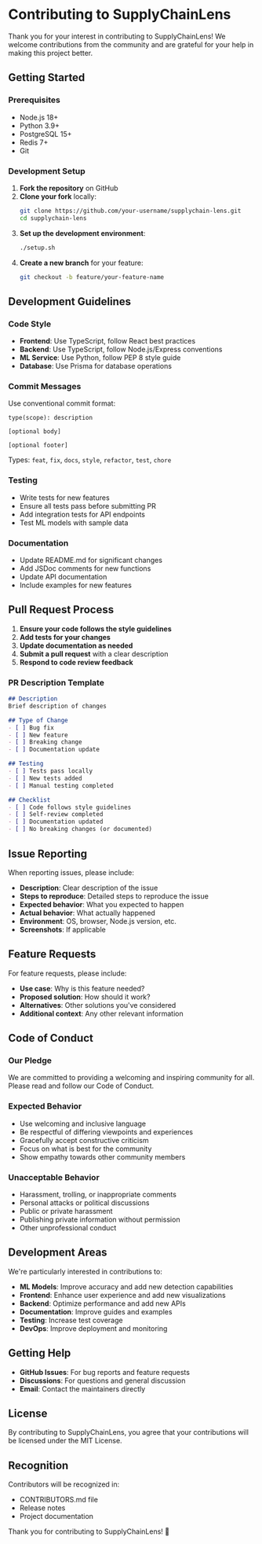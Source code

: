 # Contributing to SupplyChainLens

Thank you for your interest in contributing to SupplyChainLens! We welcome contributions from the community and are grateful for your help in making this project better.

## Getting Started

### Prerequisites

- Node.js 18+
- Python 3.9+
- PostgreSQL 15+
- Redis 7+
- Git

### Development Setup

1. **Fork the repository** on GitHub
2. **Clone your fork** locally:
   ```bash
   git clone https://github.com/your-username/supplychain-lens.git
   cd supplychain-lens
   ```
3. **Set up the development environment**:
   ```bash
   ./setup.sh
   ```
4. **Create a new branch** for your feature:
   ```bash
   git checkout -b feature/your-feature-name
   ```

## Development Guidelines

### Code Style

- **Frontend**: Use TypeScript, follow React best practices
- **Backend**: Use TypeScript, follow Node.js/Express conventions
- **ML Service**: Use Python, follow PEP 8 style guide
- **Database**: Use Prisma for database operations

### Commit Messages

Use conventional commit format:
```
type(scope): description

[optional body]

[optional footer]
```

Types: `feat`, `fix`, `docs`, `style`, `refactor`, `test`, `chore`

### Testing

- Write tests for new features
- Ensure all tests pass before submitting PR
- Add integration tests for API endpoints
- Test ML models with sample data

### Documentation

- Update README.md for significant changes
- Add JSDoc comments for new functions
- Update API documentation
- Include examples for new features

## Pull Request Process

1. **Ensure your code follows the style guidelines**
2. **Add tests for your changes**
3. **Update documentation as needed**
4. **Submit a pull request** with a clear description
5. **Respond to code review feedback**

### PR Description Template

```markdown
## Description
Brief description of changes

## Type of Change
- [ ] Bug fix
- [ ] New feature
- [ ] Breaking change
- [ ] Documentation update

## Testing
- [ ] Tests pass locally
- [ ] New tests added
- [ ] Manual testing completed

## Checklist
- [ ] Code follows style guidelines
- [ ] Self-review completed
- [ ] Documentation updated
- [ ] No breaking changes (or documented)
```

## Issue Reporting

When reporting issues, please include:

- **Description**: Clear description of the issue
- **Steps to reproduce**: Detailed steps to reproduce the issue
- **Expected behavior**: What you expected to happen
- **Actual behavior**: What actually happened
- **Environment**: OS, browser, Node.js version, etc.
- **Screenshots**: If applicable

## Feature Requests

For feature requests, please include:

- **Use case**: Why is this feature needed?
- **Proposed solution**: How should it work?
- **Alternatives**: Other solutions you've considered
- **Additional context**: Any other relevant information

## Code of Conduct

### Our Pledge

We are committed to providing a welcoming and inspiring community for all. Please read and follow our Code of Conduct.

### Expected Behavior

- Use welcoming and inclusive language
- Be respectful of differing viewpoints and experiences
- Gracefully accept constructive criticism
- Focus on what is best for the community
- Show empathy towards other community members

### Unacceptable Behavior

- Harassment, trolling, or inappropriate comments
- Personal attacks or political discussions
- Public or private harassment
- Publishing private information without permission
- Other unprofessional conduct

## Development Areas

We're particularly interested in contributions to:

- **ML Models**: Improve accuracy and add new detection capabilities
- **Frontend**: Enhance user experience and add new visualizations
- **Backend**: Optimize performance and add new APIs
- **Documentation**: Improve guides and examples
- **Testing**: Increase test coverage
- **DevOps**: Improve deployment and monitoring

## Getting Help

- **GitHub Issues**: For bug reports and feature requests
- **Discussions**: For questions and general discussion
- **Email**: Contact the maintainers directly

## License

By contributing to SupplyChainLens, you agree that your contributions will be licensed under the MIT License.

## Recognition

Contributors will be recognized in:
- CONTRIBUTORS.md file
- Release notes
- Project documentation

Thank you for contributing to SupplyChainLens! 🚀
